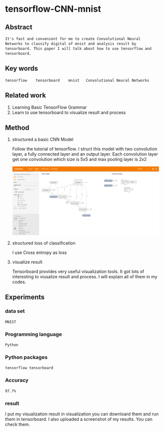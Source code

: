 # tensorflow-CNN-mnist

## Abstract

    It's fast and convenient for me to create Convolutional Neural Networks to classify digital of mnist and analysis result by tensorboard. This paper I will talk about how to use tensorflow and tensorboard.

## Key words

    tensorflow    tensorboard    mnist   Convolutional Neural Networks

## Related work

1. Learning Basic TensorFlow Grammar
2. Learn to use tensorboard to visualize result and process

## Method

1. structured a basic CNN Model

    Follow the tutorial of tensorflow. I struct this model with two convolution layer, a fully connected layer and an output layer. Each convolution layer get one convolution which size is 5x5 and max pooling layer is 2x2

     ![img](img/graph.png)

2. structured loss of classification

    I use Cross entropy as loss

3. visualize result

    Tensorboard provides very useful visualization tools. It got lots of interesting to viusalize result and process. I will explain all of them in my codes.

## Experiments

### data set

    MNIST

### Programming language

    Python

### Python packages

    tensorflow tensorboard

### Accuracy

    97.7%

### result

I put my visualization result in visualization you can downloard them and run them in tensorboard. I also uploaded a screenshot of my results. You can check them.

